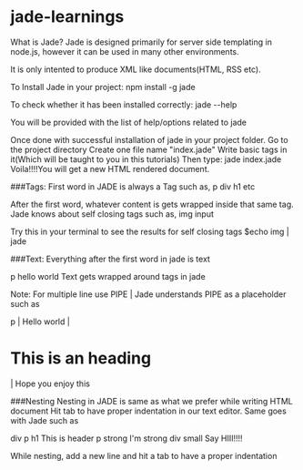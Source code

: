 # jade-learnings

What is Jade?
Jade is designed primarily for server side templating in node.js, however it can be used in many other environments.

It is only intented to produce XML like documents(HTML, RSS etc).

To Install Jade in your project:
npm install -g jade

To check whether it has been installed correctly:
jade --help

You will be provided with the list of help/options related to jade

Once done with successful installation of jade in your project folder.
Go to the project directory
Create one file name "index.jade"
Write basic tags in it(Which will be taught to you in this tutorials)
Then type: jade index.jade
Voila!!!!You will get a new HTML rendered document.

###Tags:
First word in JADE is always a Tag such as,
p
div
h1 etc

After the first word, whatever content is gets wrapped inside that same tag.
Jade knows about self closing tags such as,
img
input

Try this in your terminal to see the results for self closing tags
$echo img | jade

###Text:
Everything after the first word in jade is text

p hello world
Text gets wrapped around tags in jade

Note: For multiple line use PIPE |
Jade understands PIPE as a placeholder such as

p
	| Hello world
	| <h1>This is an heading</h1>
	| Hope you enjoy this

###Nesting
Nesting in JADE is same as what we prefer while writing HTML document
Hit tab to have proper indentation in our text editor. Same goes with Jade such as

div
	p
		h1 This is header
	p
		strong I'm strong
	div
		small Say HIII!!!!

While nesting, add a new line and hit a tab to have a proper indentation

























